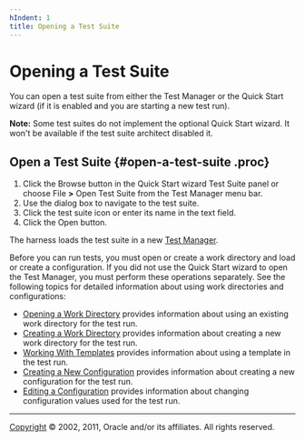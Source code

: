 ```yaml
---
hIndent: 1
title: Opening a Test Suite
---
```


# Opening a Test Suite

You can open a test suite from either the Test Manager or the Quick Start wizard (if it is enabled
and you are starting a new test run).

**Note:** Some test suites do not implement the optional Quick Start wizard. It won\'t be available
if the test suite architect disabled it.

## Open a Test Suite {#open-a-test-suite .proc}

1.  Click the Browse button in the Quick Start wizard Test Suite panel or choose File **\>** Open
    Test Suite from the Test Manager menu bar.
2.  Use the dialog box to navigate to the test suite.
3.  Click the test suite icon or enter its name in the text field.
4.  Click the Open button.

The harness loads the test suite in a new [Test Manager](../ui/window.html).

Before you can run tests, you must open or create a work directory and load or create a
configuration. If you did not use the Quick Start wizard to open the Test Manager, you must perform
these operations separately. See the following topics for detailed information about using work
directories and configurations:

-   [Opening a Work Directory](openDirectory.html) provides information about using an existing work
    directory for the test run.
-   [Creating a Work Directory](createDirectory.html) provides information about creating a new work
    directory for the test run.
-   [Working With Templates](../templates/usingTemplate.html) provides information about using a
    template in the test run.
-   [Creating a New Configuration](../confEdit/createConfiguration.html) provides information about
    creating a new configuration for the test run.
-   [Editing a Configuration](../confEdit/editConfiguration.html) provides information about
    changing configuration values used for the test run.

----------------------------------------------------------------------------------------------------

[Copyright](../copyright.html) © 2002, 2011, Oracle and/or its affiliates. All rights reserved.
